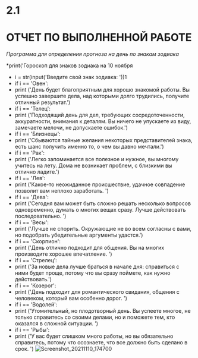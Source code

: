 # 2.1
**ОТЧЕТ ПО ВЫПОЛНЕННОЙ РАБОТЕ**
==========================
*Программа для определения прогноза на день по знакам зодиака* 

*print('Гороскоп для знаков зодиака на 10 ноября
* i = str(input('Введите свой знак зодиака: '))1
* if i == 'Овен':
*    print ('День будет благоприятным для хорошо знакомой работы. Вы успешно завершите дела, над которыми долго трудились, получите отличный результат.')
* if i == 'Телец':
*    print ('Подходящий день для дел, требующих сосредоточенности, аккуратности, внимания к деталям. Вы ничего не упускаете из виду, замечаете мелочи, не допускаете ошибок.')
* if i == 'Близнецы':
*    print ('Сбываются тайные желания некоторых представителей знака, есть шанс получить именно то, о чем вы давно мечтали.')
* if i == 'Рак':
*    print ('Легко запоминается все полезное и нужное, вы многому учитесь на лету. Дома не возникает проблем, с близкими вы отлично ладите.')
* if i == 'Лев':
*    print ('Какое-то неожиданное происшествие, удачное совпадение позволит вам неплохо заработать. ')
* if i == 'Дева':
*    print ('Cегодня вам может быть сложно решать несколько вопросов одновременно, думать о многих вещах сразу. Лучше действовать последовательно. ')
* if i == 'Весы':
*    print ('Лучше не спорить. Окружающие не во всем согласны с вами, но подобрать убедительные аргументы удастся.')
* if i == 'Скорпион':
*    print ('День отлично подходит для общения. Вы на многих производите хорошее впечатление. ')
* if i == 'Стрелец':
*    print ('За новые дела лучше браться в начале дня: справиться с ними будет проще, потому что вы сразу поймете, как нужно действовать.')
* if i == 'Козерог':
*    print ('День подходит для романтического свидания, общения с человеком, который вам особенно дорог. ')
* if i == 'Водолей':
*    print ('Утомительный, но плодотворный день. Вы успеете многое, не только справитесь со своими делами, но и поможете тем, кто оказался в сложной ситуации. ')
* if i == 'Рыбы':
*    print ('У вас будет слишком много работы, но вы обязательно справитесь, потому что осознаете, что все должно быть сделано в срок. ')
![Screenshot_20211110_174700](https://user-images.githubusercontent.com/92802871/141136148-3dd453c5-24d3-4c3c-91e5-da774d943bb2.png)
